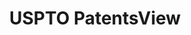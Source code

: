 ---
bigquery: https://console.cloud.google.com/bigquery?p=patents-public-data&d=patentsview&page=dataset
citation: Attribution should be given to PatentsView for use, distribution, or derivative
  works.
code: https://github.com/CSSIP-AIR/PatentsView-Code-Snippets/
contributors: USPTO
cost: None
description: 'PatentsView includes US patent data including raw data (summaries, applications,
  pregrant applications), disambugations of inventors and assignees, and inventor
  gender estimates.  Also foreign priority data, # of figures and sheets, and government
  interest statements.'
documentation: https://patentsview.org/query/builder-faqs
last_edit: 04/09/2022, 11:34:40
location: https://patentsview.org/
maintained_by: USPTO
record_creation_timestamp: 12/2/2020 17:20:46
schema_fields:
- location_id
- patent_id
- citation_id
- role
- name
- field_id
- lname
- disamb_inventor_id_20190820
- ipc_class
- lawyer_id
- sector_title
- designation
- date
- category
- level_three
- disamb_assignee_id_20191008
- city
- text
- classification_value
- state
- field_title
- disamb_inventor_id_20180528
- disamb_assignee_id_20191231
- name_first
- county
- classification_data_source
- disamb_inventor_id_20171226
- subgroup_id
- inventor_id
- doc_type
- country
- disamb_inventor_id_20171003
- disamb_inventor_id_20200630
- disamb_inventor_id_20191231
- num_figures
- relkind
- disamb_inventor_id_20170808
- num
- title
- ipc_version_indicator
- f371_date
- disamb_inventor_id_20200929
- subsection_id
- assignee_id
- id
- classification_status
- _102_date
- gi_statement
- county_fips
- subclass
- main_group
- sequence
- organization_id
- uuid
- length
- disamb_assignee_id_20200929
- subclass_id
- male_flag
- doctype
- state_fips
- variety
- classification_level
- section_id
- disclaimer_date
- type
- disamb_inventor_id_20201229
- disamb_assignee_id_20190312
- disamb_inventor_id_20190312
- series_code
- disamb_inventor_id_20181127
- male
- term_grant
- _371_date
- number
- f102_date
- deceased
- latin_name
- attribution_status
- disamb_assignee_id_20190820
- filename
- application_id
- dependent
- disamb_inventor_id_20170307
- disamb_assignee_id_20200331
- lapse_of_patent
- status
- level_two
- abstract
- latitude
- level_one
- rawlocation_id
- fname
- rule_47
- num_claims
- contract_award_number
- kind
- rel_id
- disamb_inventor_id_20191008
- mainclass_id
- group_id
- longitude
- subgroup
- applicant_type
- withdrawn
- section
- name_last
- category_id
- group
- subcategory_id
- organization
- disamb_assignee_id_20200630
- disamb_assignee_id_20181127
- exemplary
- reldocno
- term_disclaimer
- rawassignee_id
- disamb_inventor_id_20200331
- latlong
- publication_number
- country_transformed
- term_extension
- rawinventor_id
- num_sheets
- action_date
- symbol_position
shortname: patentsview
tags:
- disambiguation
- United States
- gender
terms_of_use: Creative Commons Attribution 4.0 International License.
timeframe: 1963-1999
title: USPTO PatentsView
uuid: cf1780b1-e265-4e49-8d1d-83b9cfe0fd9a
---